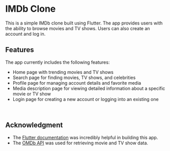 # IMDb Clone

This is a simple IMDb clone built using Flutter. The app provides users with the ability to browse movies and TV shows. Users can also create an account and log in.
<br/>

## Features

The app currently includes the following features:

- Home page with trending movies and TV shows
- Search page for finding movies, TV shows, and celebrities
- Profile page for managing account details and favorite media
- Media description page for viewing detailed information about a specific movie or TV show
- Login page for creating a new account or logging into an existing one

<br/>


## Acknowledgment

- The [Flutter documentation](https://docs.flutter.dev/) was incredibly helpful in building this app.
- The [OMDb API](https://www.omdbapi.com/) was used for retrieving movie and TV show data.
